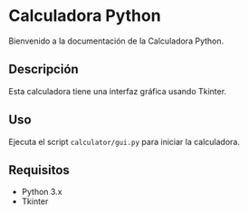 # Calculadora Python

Bienvenido a la documentación de la Calculadora Python.

## Descripción

Esta calculadora tiene una interfaz gráfica usando Tkinter.

## Uso

Ejecuta el script `calculator/gui.py` para iniciar la calculadora.

## Requisitos

- Python 3.x
- Tkinter